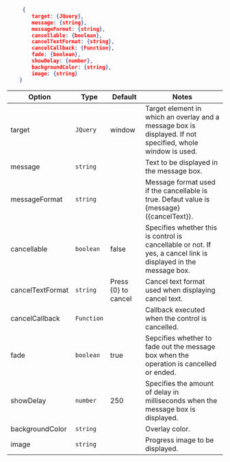 ```json
     {
        target: {JQuery},
        message: {string},
        messageFormat: {string},
        cancellable: {boolean},
        cancelTextFormat: {string},
        cancelCallback: {Function},
        fade: {boolean},
        showDelay: {number},
        backgroundColor: {string},
        image: {string}
    }
```

Option            | Type    | Default | Notes
------------------|---------|---------|-------------
target|`JQuery`|window|Target element in which an overlay and a message box is displayed. If not specified, whole window is used.
message|`string`||Text to be displayed in the message box.
messageFormat|`string`||Message format used if the cancellable is true. Defaut value is {message}({cancelText}).
cancellable|`boolean`|false|Specifies whether this is control is cancellable or not. If yes, a cancel link is displayed in the message box.
cancelTextFormat|`string`|Press {0} to cancel|Cancel text format used when displaying cancel text.
cancelCallback|`Function`||Callback executed when the control is cancelled.
fade|`boolean`|true|Sepcifies whether to fade out the message box when the operation is cancelled or ended.
showDelay|`number`|250|Specifies the amount of delay in milliseconds when the message box is displayed.
backgroundColor|`string`||Overlay color.
image|`string`||Progress image to be displayed.
